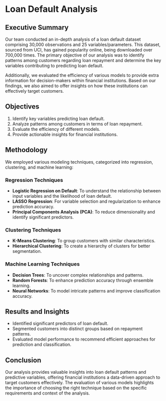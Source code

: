 # Loan Default Analysis

## Executive Summary

Our team conducted an in-depth analysis of a loan default dataset comprising 30,000 observations and 25 variables/parameters. This dataset, sourced from UCI, has gained popularity online, being downloaded over 700,000 times. The primary objective of our analysis was to identify patterns among customers regarding loan repayment and determine the key variables contributing to predicting loan default.

Additionally, we evaluated the efficiency of various models to provide extra information for decision-makers within financial institutions. Based on our findings, we also aimed to offer insights on how these institutions can effectively target customers.

## Objectives

1. Identify key variables predicting loan default.
2. Analyze patterns among customers in terms of loan repayment.
3. Evaluate the efficiency of different models.
4. Provide actionable insights for financial institutions.

## Methodology

We employed various modeling techniques, categorized into regression, clustering, and machine learning:

### Regression Techniques

- **Logistic Regression on Default**: To understand the relationship between input variables and the likelihood of loan default.
- **LASSO Regression**: For variable selection and regularization to enhance prediction accuracy.
- **Principal Components Analysis (PCA)**: To reduce dimensionality and identify significant predictors.

### Clustering Techniques

- **K-Means Clustering**: To group customers with similar characteristics.
- **Hierarchical Clustering**: To create a hierarchy of clusters for better segmentation.

### Machine Learning Techniques

- **Decision Trees**: To uncover complex relationships and patterns.
- **Random Forests**: To enhance prediction accuracy through ensemble learning.
- **Neural Networks**: To model intricate patterns and improve classification accuracy.

## Results and Insights

- Identified significant predictors of loan default.
- Segmented customers into distinct groups based on repayment patterns.
- Evaluated model performance to recommend efficient approaches for prediction and classification.

## Conclusion

Our analysis provides valuable insights into loan default patterns and predictive variables, offering financial institutions a data-driven approach to target customers effectively. The evaluation of various models highlights the importance of choosing the right technique based on the specific requirements and context of the analysis.

